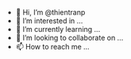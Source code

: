 - 👋 Hi, I’m @thientranp
- 👀 I’m interested in ...
- 🌱 I’m currently learning ...
- 💞️ I’m looking to collaborate on ...
- 📫 How to reach me ...

<!---
thientranp/thientranp is a ✨ special ✨ repository because its `README.md` (this file) appears on your GitHub profile.
You can click the Preview link to take a look at your changes.
--->
